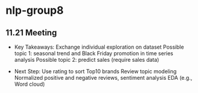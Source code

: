 # nlp-group8

## 11.21 Meeting
- Key Takeaways: 
Exchange individual exploration on dataset
Possible topic 1: seasonal trend and Black Friday promotion in time series analysis
Possible topic 2: predict sales (require sales data)  

- Next Step:
Use rating to sort Top10 brands 
Review topic modeling
Normalized positive and negative reviews, sentiment analysis
EDA (e.g., Word cloud) 
